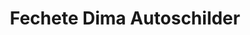 ---
title: "Fechete Dima Autoschilder"
url: /karlsruhe/fechete-dima-autoschilder/
shop: Beschriftungen
---